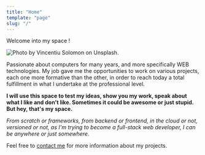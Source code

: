 ```yaml
---
title: "Home"
template: "page"
slug: "/"
---
```


Welcome into my space !

![Photo by Vincentiu Solomon on Unsplash.](/media/image-2.jpg)

Passionate about computers for many years, and more specifically WEB technologies. My job gave me the opportunities to work on various projects, each one more formative than the other, in order to reach today a total fulfillment in what I undertake at the professional level.

**I will use this space to test my ideas, show you my work, speak about what I like and don't like. Sometimes it could be awesome or just stupid. But hey, that's my space.**

*From scratch or frameworks, from backend or frontend, in the cloud or not, versioned or not, as I'm trying to become a full-stack web developer, I can be anywhere or just somewhere.*

Feel free to [contact me](/contact) for more information about my projects.

